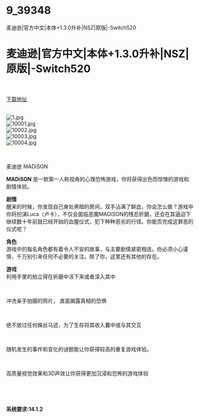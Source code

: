 # 9_39348
麦迪逊|官方中文|本体+1.3.0升补|NSZ|原版|-Switch520
# 麦迪逊|官方中文|本体+1.3.0升补|NSZ|原版|-Switch520
 <br/></br>
[下载地址](https://www.switch520.cc/article/39348 "下载地址")
<br/></br>

<p><img title="1.jpg" src="https://www.switch520.cc/muke_img/2022_07_30_1170ec9e4a59e.jpg" alt="1.jpg"><br>
<img title="10001.jpg" src="https://www.switch520.cc/muke_img/2022_07_30_a344120bbe3f9.jpg" alt="10001.jpg"><br>
<img title="10002.jpg" src="https://www.switch520.cc/muke_img/2022_07_30_5d8d97f22fd94.jpg" alt="10002.jpg"><br>
<img title="10003.jpg" src="https://www.switch520.cc/muke_img/2022_07_30_1c575b4f23481.jpg" alt="10003.jpg"><br>
<img title="10004.jpg" src="https://www.switch520.cc/muke_img/2022_07_30_80ad3482cec8d.jpg" alt="10004.jpg"></p>
<p>&nbsp;</p>
<p>麦迪逊 MADiSON</p>
<p><strong>MADiSON</strong>&nbsp;是一款第一人称视角的心理恐怖游戏，你将获得出色而惊悚的游戏和剧情体验。</p>
<p><strong>剧情</strong><br>
醒来的时候，你发现自己身处黑暗的房间，双手沾满了鲜血，你会怎么做？游戏中你将扮演Luca（卢卡），不仅会面临恶魔MADiSON的残忍折磨，还会在其逼迫下继续数十年前就已经开始的血腥仪式，犯下种种恶劣的行径。你能否完成这罪恶的仪式呢？</p>
<p><strong>角色</strong><br>
游戏中的每名角色都有着令人不安的故事，与主要剧情紧密相连。你必须小心谨慎，千万别引来任何不必要的关注。除了你，这里还有其他的存在。</p>
<p><strong>游戏</strong><br>
利用手里的拍立得在折磨中活下来或者深入其中</p>
<p>&nbsp;</p>
<p>冲洗亲手拍摄的照片， 直面揭露真相的恐惧</p>
<p>&nbsp;</p>
<p>绝不放过任何蛛丝马迹，为了生存将其收入囊中或与其交互</p>
<p>&nbsp;</p>
<p>随机发生的事件和变化的谜题能让你获得较高的重复游戏体验。</p>
<p>&nbsp;</p>
<p>高质量视觉效果和3D声效让你获得更加沉浸和恐怖的游戏体验</p>
<p>&nbsp;</p>
<p>&nbsp;</p>
<p><strong>系统要求:14.1.2</strong></p>


